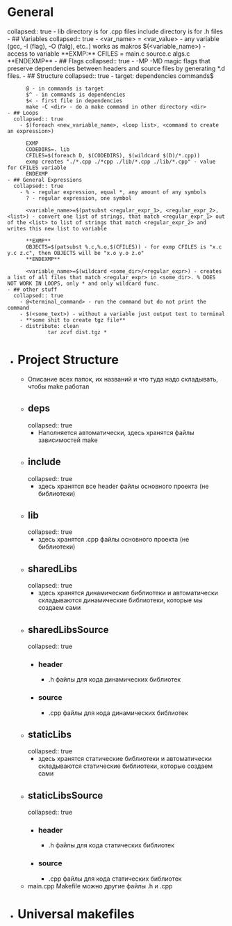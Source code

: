 # General
collapsed:: true
	- lib directory is for .cpp files
	  include directory is for .h files
	- ## Variables
	  collapsed:: true
		- <var_name> = <var_value> - any variable (gcc, -I (flag), -O (falg), etc..)
		  works as makros
		  $(<variable_name>) - access to variable 
		  **EXMP:**
		  CFILES = main.c source.c algs.c
		  **ENDEXMP**
	- ## Flags
	  collapsed:: true
		- -MP -MD  magic flags that preserve dependencies between headers and source files by generating *.d files.
	- ## Structure
	  collapsed:: true
		- target: dependencies
		  	commands$
		  
		  
		  @ - in commands is target
		  $^ - in commands is dependencies
		  $< - first file in dependencies
		  make -C <dir> - do a make command in other directory <dir>
	- ## Loops
	  collapsed:: true
		- $(foreach <new_variable_name>, <loop list>, <command to create an expression>)
		  
		  EXMP
		  CODEDIRS=. lib
		  CFILES=$(foreach D, $(CODEDIRS), $(wildcard $(D)/*.cpp))
		  exmp creates "./*.cpp ./*cpp ./lib/*.cpp ./lib/*.cpp" - value for CFILES variable
		  ENDEXMP
	- ## General Expressions
	  collapsed:: true
		- % - regular expression, equal *, any amount of any symbols
		  ? - regular expression, one symbol
		  
		  <variable_name>=$(patsubst <regular_expr_1>, <regular_expr_2>, <list>) - convert one list of strings, that match <regular_expr_1> out of the <list> to list of strings that match <regular_expr_2> and writes this new list to variable
		  
		  **EXMP**
		  OBJECTS=$(patsubst %.c,%.o,$(CFILES)) - for exmp CFILES is "x.c y.c z.c", then OBJECTS will be "x.o y.o z.o"
		  **ENDEXMP**
		  
		  <variable_name>=$(wildcard <some_dir>/<regular_expr>) - creates a list of all files that match <regular_expr> in <some_dir>. % DOES NOT WORK IN LOOPS, only * and only wildcard func.
	- ## other stuff
	  collapsed:: true
		- @<terminal_command> - run the command but do not print the command
		- $(<some_text>) - without a variable just output text to terminal
		- **some shit to create tgz file**
		- distribute: clean
		         tar zcvf dist.tgz *
- # Project Structure
	- Описание всех папок, их названий и что туда надо складывать, чтобы make работал
	- ## deps
	  collapsed:: true
		- Наполняется автоматически, здесь хранятся файлы зависимостей make
	- ## include
	  collapsed:: true
		- здесь хранятся все header файлы основного проекта (не библиотеки)
	- ## lib
	  collapsed:: true
		- здесь хранятся .cpp файлы основного проекта (не библиотеки)
	- ## sharedLibs
	  collapsed:: true
		- здесь хранятся динамические библиотеки и автоматически складываются динамические библиотеки, которые мы создаем сами
	- ## sharedLibsSource
	  collapsed:: true
		- ### header
			- .h файлы для кода динамических библиотек
		- ### source
			- .cpp файлы для кода динамических библиотек
	- ## staticLibs
	  collapsed:: true
		- здесь хранятся статические библиотеки и автоматически складываются статические библиотеки, которые создаем сами
	- ## staticLibsSource
	  collapsed:: true
		- ### header
			- .h файлы для кода статических библиотек
		- ### source
			- .cpp файлы для кода статических библиотек
	- main.cpp
	  Makefile
	  можно другие файлы .h и .cpp
- # Universal makefiles